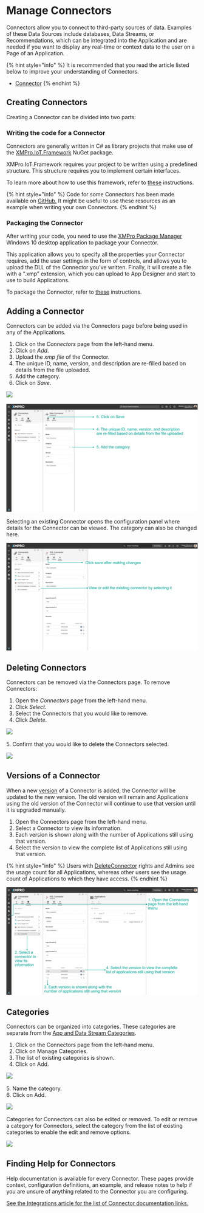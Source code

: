 # Manage Connectors

Connectors allow you to connect to third-party sources of data. Examples of these Data Sources include databases, Data Streams, or Recommendations, which can be integrated into the Application and are needed if you want to display any real-time or context data to the user on a Page of an Application.

{% hint style="info" %}
It is recommended that you read the article listed below to improve your understanding of Connectors.

* [Connector](../../concepts/connector.md)
{% endhint %}

## **Creating Connectors**

Creating a Connector can be divided into two parts:

### Writing the code for a Connector

Connectors are generally written in C# as library projects that make use of the [XMPro.IoT.Framework](https://www.nuget.org/packages/XMPro.IOT.Framework/) NuGet package.

XMPro.IoT.Framework requires your project to be written using a predefined structure. This structure requires you to implement certain interfaces.&#x20;

To learn more about how to use this framework, refer to [these](building-connectors.md) instructions.

{% hint style="info" %}
Code for some Connectors has been made available on [GitHub.](https://github.com/XMPro/) It might be useful to use these resources as an example when writing your own Connectors.
{% endhint %}

### Packaging the Connector

After writing your code, you need to use the [XMPro Package Manager](https://apps.microsoft.com/store/detail/xmpro-package-manager/9N3F4WNSLGZK?hl=en-us\&gl=us\&activetab=pivot%3Aoverviewtab) Windows 10 desktop application to package your Connector.&#x20;

This application allows you to specify all the properties your Connector requires, add the user settings in the form of controls, and allows you to upload the DLL of the Connector you’ve written. Finally, it will create a file with a “.xmp” extension, which you can upload to App Designer and start to use to build Applications.&#x20;

To package the Connector, refer to [these](packaging-agents.md) instructions.

## Adding a Connector

Connectors can be added via the Connectors page before being used in any of the Applications.

1. Click on the _Connectors_ page from the left-hand menu.
2. Click on _Add_.
3. Upload the _xmp file_ of the Connector.
4. The unique ID, name, version, and description are re-filled based on details from the file uploaded.
5. Add the category.
6. Click on _Save_.

![](../../.gitbook/assets/Connectors\_2.png)

![](<../../.gitbook/assets/image (1247).png>)

Selecting an existing Connector opens the configuration panel where details for the Connector can be viewed. The category can also be changed here.

![](<../../.gitbook/assets/image (1824).png>)

## Deleting Connectors

Connectors can be removed via the Connectors page. To remove Connectors:

1. Open the _Connectors_ page from the left-hand menu.
2. Click _Select_.
3. Select the Connectors that you would like to remove.
4. Click _Delete_.

![](<../../.gitbook/assets/Connectors\_5 (1).png>)

&#x20;   5\. Confirm that you would like to delete the Connectors selected.

![](../../.gitbook/assets/Connectors\_6.png)

## Versions of a Connector

When a new [version](../../concepts/version.md) of a Connector is added, the Connector will be updated to the new version. The old version will remain and Applications using the old version of the Connector will continue to use that version until it is upgraded manually.&#x20;

1. Open the Connectors page from the left-hand menu.
2. Select a Connector to view its information.
3. Each version is shown along with the number of Applications still using that version.&#x20;
4. Select the version to view the complete list of Applications still using that version.

{% hint style="info" %}
Users with [DeleteConnector](../../administration/subscriptions-admin/manage-user-access.md#app-designer-rights-and-roles) rights and Admins see the usage count for all Applications, whereas other users see the usage count of Applications to which they have access.
{% endhint %}

![](<../../.gitbook/assets/image (246).png>)

## Categories

Connectors can be organized into categories. These categories are separate from the [App and Data Stream Categories](../../concepts/category.md).

1. Click on the Connectors page from the left-hand menu.
2. Click on Manage Categories.
3. The list of existing categories is shown.
4. Click on Add.

![](../../.gitbook/assets/Connectors\_8.png)

&#x20;   5\. Name the category.\
&#x20;   6\. Click on Add.

![](../../.gitbook/assets/Connectors\_9.png)

Categories for Connectors can also be edited or removed. To edit or remove a category for Connectors, select the category from the list of existing categories to enable the edit and remove options.

![](../../.gitbook/assets/Connectors\_10.png)

## Finding Help for Connectors

Help documentation is available for every Connector. These pages provide context, configuration definitions, an example, and release notes to help if you are unsure of anything related to the Connector you are configuring.&#x20;

[See the Integrations article for the list of Connector documentation links.](https://documentation.xmpro.com/resources/integrations#connectors)

